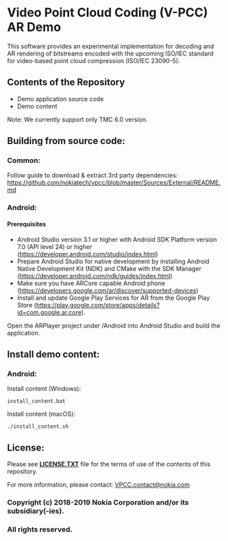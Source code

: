 # Video Point Cloud Coding (V-PCC) AR Demo

This software provides an experimental implementation for decoding and AR rendering of bitstreams encoded with the upcoming ISO/IEC standard for video-based point cloud compression (ISO/IEC 23090-5).

## Contents of the Repository

* Demo application source code
* Demo content

Note: We currently support only TMC 6.0 version.

## Building from source code:

### Common:

Follow guide to download & extract 3rd party dependencies: https://github.com/nokiatech/vpcc/blob/master/Sources/External/README.md

### Android:

#### Prerequisites
- Android Studio version 3.1 or higher with Android SDK Platform version 7.0 (API level 24) or higher (https://developer.android.com/studio/index.html)
- Prepare Android Studio for native development by installing Android Native Development Kit (NDK) and CMake with the SDK Manager (https://developer.android.com/ndk/guides/index.html)
- Make sure you have ARCore capable Android phone (https://developers.google.com/ar/discover/supported-devices)
- Install and update Google Play Services for AR from the Google Play Store (https://play.google.com/store/apps/details?id=com.google.ar.core).

Open the ARPlayer project under /Android into Android Studio and build the application.

## Install demo content:

### Android:

Install content (Windows):

```
install_content.bat
```

Install content (macOS):

```
./install_content.sh
```

## License:
Please see **[LICENSE.TXT](https://github.com/nokiatech/vpcc/blob/master/LICENSE.txt)** file for the terms of use of the contents of this repository.

For more information, please contact: <VPCC.contact@nokia.com>

### Copyright (c) 2018-2019 Nokia Corporation and/or its subsidiary(-ies).
### **All rights reserved.** 